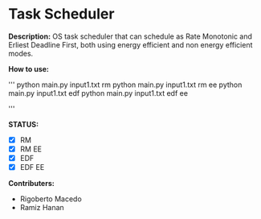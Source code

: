 # Task Scheduler

__Description:__
OS task scheduler that can schedule as Rate Monotonic and Erliest Deadline First, both using energy efficient and non energy efficient modes.

__How to use:__

'''
python main.py input1.txt rm
python main.py input1.txt rm ee
python main.py input1.txt edf
python main.py input1.txt edf ee

'''

__STATUS:__
- [X] RM
- [x] RM EE
- [x] EDF
- [x] EDF EE

__Contributers:__
- Rigoberto Macedo  
- Ramiz Hanan
